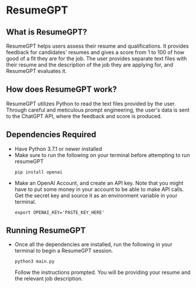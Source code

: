 # ResumeGPT

## What is ResumeGPT?
ResumeGPT helps users assess their resume and qualifications. It provides feedback for candidates' resumes and gives
a score from 1 to 100 of how good of a fit they are for the job. The user provides separate text files with their resume and the description of the job they are applying for, and ResumeGPT evaluates it.

## How does ResumeGPT work?
ResumeGPT utilizes Python to read the text files provided by the user. Through careful and meticulous prompt engineering, the user's data is sent to the ChatGPT API, where the feedback and score is produced.

## Dependencies Required
* Have Python 3.7.1 or newer installed
* Make sure to run the following on your terminal before
  attempting to run resumeGPT
    ```
    pip install openai
    ```
* Make an OpenAI Account, and create an API key. Note that
  you might have to put some money in your account to 
  be able to make API calls. Get the secret
  key and source it as an environment variable in your
  terminal.
  ```
  export OPENAI_KEY='PASTE_KEY_HERE'
  ```

## Running ResumeGPT
* Once all the dependencies are installed, run the following
  in your terminal to begin a ResumeGPT session.
  ```
  python3 main.py
  ```
  Follow the instructions prompted. You will be providing
  your resume and the relevant job description.
